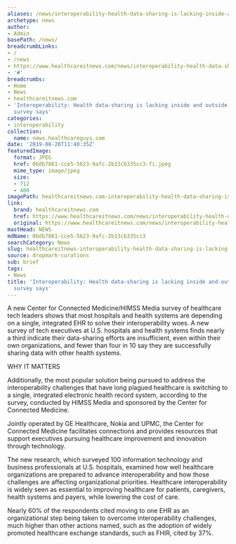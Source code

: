 ```yaml
---
aliases: /news/interoperability-health-data-sharing-is-lacking-inside-and-outside-of-hospitals-survey-says
archetype: news
author:
- Admin
basePath: /news/
breadcrumbLinks:
- /
- /news
- https://www.healthcareitnews.com/news/interoperability-health-data-sharing-lacking-inside-and-outside-hospitals-survey-says
- '#'
breadcrumbs:
- Home
- News
- healthcareitnews.com
- 'Interoperability: Health data-sharing is lacking inside and outside of hospitals,
  survey says'
categories:
- interoperability
collection:
  name: news.healthcareguys.com
date: '2019-08-20T11:40:35Z'
featuredImage:
  format: JPEG
  href: 0bdb7861-cce5-5623-9afc-2b13cb335cc3-fi.jpeg
  mime_type: image/jpeg
  size:
  - 712
  - 400
imagePath: healthcareitnews.com-interoperability-health-data-sharing-is-lacking-inside-and-outside-of-hospitals-survey-says
link:
  brand: healthcareitnews.com
  href: https://www.healthcareitnews.com/news/interoperability-health-data-sharing-lacking-inside-and-outside-hospitals-survey-says
  original: https://www.healthcareitnews.com/news/interoperability-health-data-sharing-lacking-inside-and-outside-hospitals-survey-says
mastHead: NEWS
mdName: 0bdb7861-cce5-5623-9afc-2b13cb335cc3
searchCategory: News
slug: healthcareitnews-interoperability-health-data-sharing-is-lacking-inside-and-outside-of-hospitals-survey-says
source: dropmark-curations
sub: brief
tags:
- News
title: 'Interoperability: Health data-sharing is lacking inside and outside of hospitals,
  survey says'
---
```


A new Center for Connected Medicine/HIMSS Media survey of healthcare tech leaders shows that most hospitals and health systems are depending on a single, integrated EHR to solve their interoperability woes. A new survey of tech executives at U.S. hospitals and health systems finds nearly a third indicate their data-sharing efforts are insufficient, even within their own organizations, and fewer than four in 10 say they are successfully sharing data with other health systems.

WHY IT MATTERS

Additionally, the most popular solution being pursued to address the interoperability challenges that have long plagued healthcare is switching to a single, integrated electronic health record system, according to the survey, conducted by HIMSS Media and sponsored by the Center for Connected Medicine.

Jointly operated by GE Healthcare, Nokia and UPMC, the Center for Connected Medicine facilitates connections and provides resources that support executives pursuing healthcare improvement and innovation through technology.

The new research, which surveyed 100 information technology and business professionals at U.S. hospitals, examined how well healthcare organizations are prepared to advance interoperability and how those challenges are affecting organizational priorities. Healthcare interoperability is widely seen as essential to improving healthcare for patients, caregivers, health systems and payers, while lowering the cost of care.

Nearly 60% of the respondents cited moving to one EHR as an organizational step being taken to overcome interoperability challenges, much higher than other actions named, such as the adoption of widely promoted healthcare exchange standards, such as FHIR, cited by 37%.